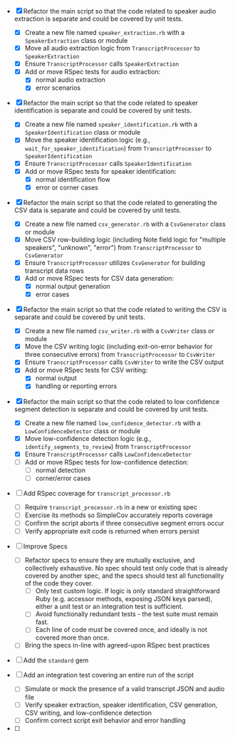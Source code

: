 - [x] Refactor the main script so that the code related to speaker audio extraction is separate and could be covered by unit tests.
  - [x] Create a new file named `speaker_extraction.rb` with a `SpeakerExtraction` class or module
  - [x] Move all audio extraction logic from `TranscriptProcessor` to `SpeakerExtraction`
  - [x] Ensure `TranscriptProcessor` calls `SpeakerExtraction`
  - [x] Add or move RSpec tests for audio extraction:
    - [x] normal audio extraction
    - [x] error scenarios

- [x] Refactor the main script so that the code related to speaker identification is separate and could be covered by unit tests.
  - [x] Create a new file named `speaker_identification.rb` with a `SpeakerIdentification` class or module
  - [x] Move the speaker identification logic (e.g., `wait_for_speaker_identification`) from `TranscriptProcessor` to `SpeakerIdentification`
  - [x] Ensure `TranscriptProcessor` calls `SpeakerIdentification`
  - [x] Add or move RSpec tests for speaker identification:
    - [x] normal identification flow
    - [x] error or corner cases

- [x] Refactor the main script so that the code related to generating the CSV data is separate and could be covered by unit tests.
  - [x] Create a new file named `csv_generator.rb` with a `CsvGenerator` class or module
  - [x] Move CSV row-building logic (including Note field logic for "multiple speakers", "unknown", "error") from `TranscriptProcessor` to `CsvGenerator`
  - [x] Ensure `TranscriptProcessor` utilizes `CsvGenerator` for building transcript data rows
  - [x] Add or move RSpec tests for CSV data generation:
    - [x] normal output generation
    - [x] error cases

- [x] Refactor the main script so that the code related to writing the CSV is separate and could be covered by unit tests.
  - [x] Create a new file named `csv_writer.rb` with a `CsvWriter` class or module
  - [x] Move the CSV writing logic (including exit-on-error behavior for three consecutive errors) from `TranscriptProcessor` to `CsvWriter`
  - [x] Ensure `TranscriptProcessor` calls `CsvWriter` to write the CSV output
  - [x] Add or move RSpec tests for CSV writing:
    - [x] normal output
    - [x] handling or reporting errors

- [x] Refactor the main script so that the code related to low confidence segment detection is separate and could be covered by unit tests.
  - [x] Create a new file named `low_confidence_detector.rb` with a `LowConfidenceDetector` class or module
  - [x] Move low-confidence detection logic (e.g., `identify_segments_to_review`) from `TranscriptProcessor`
  - [x] Ensure `TranscriptProcessor` calls `LowConfidenceDetector`
  - [ ] Add or move RSpec tests for low-confidence detection:
    - [ ] normal detection
    - [ ] corner/error cases

- [ ] Add RSpec coverage for `transcript_processor.rb`
  - [ ] Require `transcript_processor.rb` in a new or existing spec
  - [ ] Exercise its methods so SimpleCov accurately reports coverage
  - [ ] Confirm the script aborts if three consecutive segment errors occur
  - [ ] Verify appropriate exit code is returned when errors persist

- [ ] Improve Specs
  - [ ] Refactor specs to ensure they are mutually exclusive, and collectively exhaustive. No spec should test only code
        that is already covered by another spec, and the specs should test all functionality of the code they cover.
    - [ ] Only test custom logic. If logic is only standard straightforward Ruby (e.g. accessor methods, exposing JSON
          keys parsed), either a unit test or an integration test is sufficient.
    - [ ] Avoid functionally redundant tests - the test suite must remain fast.
    - [ ] Each line of code must be covered once, and ideally is not covered more than once.
  - [ ] Bring the specs in-line with agreed-upon RSpec best practices

- [ ] Add the `standard` gem

- [ ] Add an integration test covering an entire run of the script
  - [ ] Simulate or mock the presence of a valid transcript JSON and audio file
  - [ ] Verify speaker extraction, speaker identification, CSV generation, CSV writing, and low-confidence detection
  - [ ] Confirm correct script exit behavior and error handling

- [ ] 
